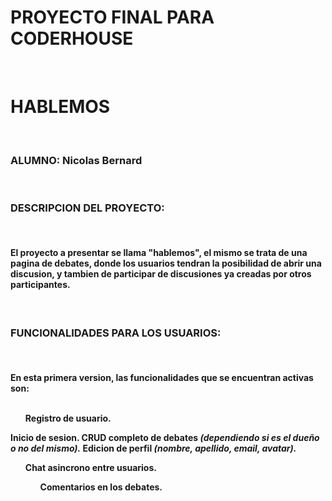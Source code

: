 <H1>PROYECTO FINAL PARA CODERHOUSE</H1>
<BR>
<H1>HABLEMOS</H1>
<BR>
<H3>ALUMNO: Nicolas Bernard</H3>
<br>
<h3>DESCRIPCION DEL PROYECTO:</h3>
<br>
<h4>El proyecto a presentar se llama <b>"hablemos"</b>, el mismo se trata de una pagina de debates, donde los usuarios
tendran la posibilidad de abrir una discusion, y tambien de participar de discusiones ya creadas por otros participantes.</h4>
<BR>
<h3>FUNCIONALIDADES PARA LOS USUARIOS:</h3>
<br>
<h4>En esta primera version, las funcionalidades que se encuentran activas son:
<br>
<br>
<ul>Registro de usuario.</ul>
Inicio de sesion.
CRUD completo de debates <i>(dependiendo si es el dueño o no del mismo).</i>
Edicion de perfil <i>(nombre, apellido, email, avatar).</i>
<ul>Chat asincrono entre usuarios.
<ul>Comentarios en los debates.</ul>
</h4>
